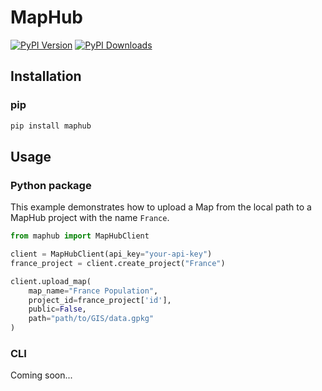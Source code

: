 # MapHub

[![PyPI Version](https://img.shields.io/pypi/v/maphub.svg)](https://pypi.org/project/maphub/)
[![PyPI Downloads](https://img.shields.io/pypi/dm/maphub.svg?label=PyPI%20downloads)](
https://pypi.org/project/maphub/)


## Installation
### pip
```sh 
pip install maphub
```

## Usage

### Python package
This example demonstrates how to upload a Map from the local path to a MapHub project with the name `France`.
```python 
from maphub import MapHubClient

client = MapHubClient(api_key="your-api-key")
france_project = client.create_project("France")

client.upload_map(
    map_name="France Population",
    project_id=france_project['id'],
    public=False,
    path="path/to/GIS/data.gpkg"
)
```

### CLI
Coming soon...

